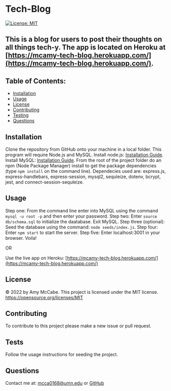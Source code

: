 # Tech-Blog
[![License: MIT](https://img.shields.io/badge/License-MIT-yellow.svg)](https://opensource.org/licenses/MIT)
## This is a blog for users to post their thoughts on all things tech-y. The app is located on Heroku at [https://mcamy-tech-blog.herokuapp.com/](https://mcamy-tech-blog.herokuapp.com/).
## Table of Contents:
- [Installation](#installation)
- [Usage](#usage)
- [License](#license)
- [Contributing](#contributing)
- [Testing](#tests)
- [Questions](#questions)
## Installation 
Clone the repository from GitHub onto your machine in a local folder. This program will require Node.js and MySQL. Install node.js: [Installation Guide](https://coding-boot-camp.github.io/full-stack/nodejs/how-to-install-nodejs). Install MySQL: [Installation Guide](https://coding-boot-camp.github.io/full-stack/mysql/mysql-installation-guide). From the root of the project folder do an npm (Node Package Manager) install to get the package dependencies (type `npm install` on the command line). Dependecies used are: express.js, express-handlebars, express-session, mysql2, sequleize, dotenv, bcrypt, jest, and connect-session-sequleize.
## Usage 
Step one: From the command line enter into MySQL using the command `mysql -u root -p` and then enter your password. Step two: Enter `source db/schema.sql` to initialize the daatabase. Exit MySQL. Step three (optional): Seed the database using the command: `node seeds/index.js`. Step four: Enter `npm start` to start the server. Step five: Enter localhost:3001 in your browser. Voila! 

OR

Use the live app on Heroku: [https://mcamy-tech-blog.herokuapp.com/](https://mcamy-tech-blog.herokuapp.com/)

## License 
&copy; 2022 by Amy McCabe. 
This project is licensed under the MIT license.
https://opensource.org/licenses/MIT  
## Contributing 
To contribute to this project please make a new issue or pull request. 
## Tests 
Follow the usage instructions for seeding the project.
## Questions 
Contact me at: [mcca0168@umn.edu](mailto:mcca0168@umn.edu) or [GitHub](https://github.com/McAmy2001/)